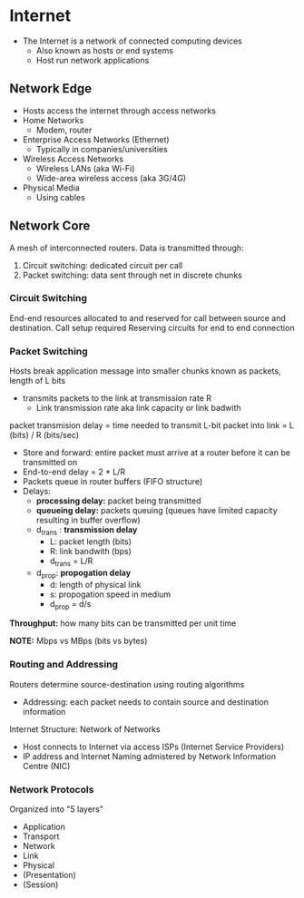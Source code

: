 # Internet 

- The Internet is a network of connected computing devices
	- Also known as hosts or end systems
	- Host run network applications

## Network Edge ##
- Hosts access the internet through access networks
- Home Networks
	- Modem, router
- Enterprise Access Networks (Ethernet)
	- Typically in companies/universities
- Wireless Access Networks
	- Wireless LANs (aka Wi-Fi)
	- Wide-area wireless access (aka 3G/4G)
- Physical Media
	- Using cables

## Network Core ##
A mesh of interconnected routers.
Data is transmitted through:
1. Circuit switching: dedicated circuit per call
2. Packet switching: data sent through net in discrete chunks
   
### Circuit Switching ###
End-end resources allocated to and reserved for call between source and destination.
Call setup required
Reserving circuits for end to end connection

### Packet Switching ###
Hosts break application message into smaller chunks known as packets, length of L bits
- transmits packets to the link at transmission rate R
	- Link transmission rate aka link capacity or link badwith

packet transmision delay = time needed to transmit L-bit packet into link = L
(bits) / R (bits/sec)

- Store and forward: entire packet must arrive at a router before it can be transmitted on
- End-to-end delay = 2 * L/R
- Packets queue in router buffers (FIFO structure)
- Delays:
	- **processing delay:** packet being transmitted
	- **queueing delay:** packets queuing (queues have limited capacity resulting in buffer overflow)
	- d<sub>trans</sub> : **transmission delay**
		- L: packet length (bits)
		- R: link bandwith (bps)
		- d<sub>trans</sub> = L/R
	- d<sub>prop</sub>: **propogation delay**
		- d: length of physical link
		- s: propogation speed in medium 
		- d<sub>prop</sub> = d/s

**Throughput:** how many bits can be transmitted per unit time

**NOTE:**
Mbps vs MBps (bits vs bytes)

### Routing and Addressing ###
Routers determine source-destination using routing algorithms
- Addressing: each packet needs to contain source and destination information

Internet Structure: Network of Networks
- Host connects to Internet via access ISPs (Internet Service Providers)
- IP address and Internet Naming admistered by Network Information Centre (NIC)

### Network Protocols ###
Organized into "5 layers"
- Application
- Transport
- Network
- Link
- Physical
- (Presentation)
- (Session)